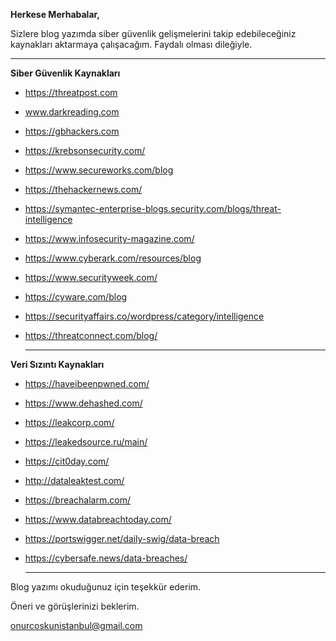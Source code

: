**Herkese Merhabalar,**

Sizlere blog yazımda siber güvenlik gelişmelerini takip edebileceğiniz kaynakları aktarmaya çalışacağım. Faydalı olması dileğiyle.

   <hr>

**Siber Güvenlik Kaynakları**

- https://threatpost.com
- www.darkreading.com
- https://gbhackers.com
- https://krebsonsecurity.com/
- https://www.secureworks.com/blog
- https://thehackernews.com/
- https://symantec-enterprise-blogs.security.com/blogs/threat-intelligence
- https://www.infosecurity-magazine.com/
- https://www.cyberark.com/resources/blog
- https://www.securityweek.com/
- https://cyware.com/blog
- https://securityaffairs.co/wordpress/category/intelligence
- https://threatconnect.com/blog/

  <hr>

**Veri Sızıntı Kaynakları**

- https://haveibeenpwned.com/
- https://www.dehashed.com/
- https://leakcorp.com/
- https://leakedsource.ru/main/
- https://cit0day.com/
- http://dataleaktest.com/
- https://breachalarm.com/
- https://www.databreachtoday.com/
- https://portswigger.net/daily-swig/data-breach
- https://cybersafe.news/data-breaches/

  <hr>

Blog yazımı okuduğunuz için teşekkür ederim.

Öneri ve görüşlerinizi beklerim.

[onurcoskunistanbul@gmail.com](mailto:onurcoskunistanbul@gmail.com)

